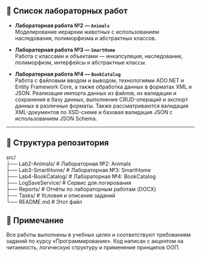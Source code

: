 ﻿## 🧪 Список лабораторных работ

- **Лабораторная работа №2 — `Animals`** <br />
  Моделирование иерархии животных с использованием наследования, полиморфизма и абстрактных классов.

- **Лабораторная работа №3 — `SmartHome`** <br />
  Работа с классами и объектами — инкапсуляция, наследование, полиморфизм, интерфейсы и абстрактные классы.

- **Лабораторная работа №4 — `BookCatalog`** <br />
  Работа с файловым вводом и выводом, технологиями ADO.NET и Entity Framework Core, а также обработка данных в форматах XML и JSON.
  Реализация импорта данных из файлов, их валидации и сохранения в базу данных, выполнение CRUD-операций и экспорт данных в различные форматы.
  Также рассматриваются валидация XML-документов по XSD-схеме и базовая валидация JSON с использованием JSON Schema.

---

## 📂 Структура репозитория

src/ <br />
├── Lab2-Animals/ # Лабораторная №2: Animals <br />
├── Lab3-SmartHome/ # Лабораторная №3: SmartHome <br />
├── Lab4-BookCatalog/ # Лабораторная №4: BookCatalog <br />
├── LogSaveService/ # Сервис для логирования <br />
├── Reports/ # Отчёты по лабораторным работам (DOCX) <br />
├── Tasks/ # Условия и описания заданий <br />
└── README.md # Этот файл


## 📝 Примечание
Все работы выполнены в учебных целях и соответствуют требованиям заданий по курсу «Программирование».
Код написан с акцентом на читаемость, логическую структуру и применение принципов ООП.